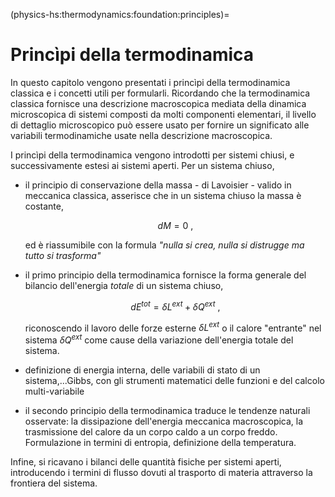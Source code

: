 (physics-hs:thermodynamics:foundation:principles)=
# Princìpi della termodinamica

In questo capitolo vengono presentati i princìpi della termodinamica classica e i concetti utili per formularli. Ricordando che la termodinamica classica fornisce una descrizione macroscopica mediata della dinamica microscopica di sistemi composti da molti componenti elementari, il livello di dettaglio microscopico può essere usato per fornire un significato alle variabili termodinamiche usate nella descrizione macroscopica.

I princìpi della termodinamica vengono introdotti per sistemi chiusi, e successivamente estesi ai sistemi aperti. Per un sistema chiuso,
- il principio di conservazione della massa - di Lavoisier - valido in meccanica classica, asserisce che in un sistema chiuso la massa è costante,

  $$d M = 0 \ ,$$

  ed è riassumibile con la formula *"nulla si crea, nulla si distrugge ma tutto si trasforma"*

- il primo principio della termodinamica fornisce la forma generale del bilancio dell'energia *totale* di un sistema chiuso,

  $$d E^{tot} = \delta L^{ext} + \delta Q^{ext} \ ,$$

  riconoscendo il lavoro delle forze esterne $\delta L^{ext}$ o il calore "entrante" nel sistema $\delta Q^{ext}$ come cause della variazione dell'energia totale del sistema.

- definizione di energia interna, delle variabili di stato di un sistema,...Gibbs, con gli strumenti matematici delle funzioni e del calcolo multi-variabile

- il secondo principio della termodinamica traduce le tendenze naturali osservate: la dissipazione dell'energia meccanica macroscopica, la trasmissione del calore da un corpo caldo a un corpo freddo. Formulazione in termini di entropia, definizione della temperatura.

Infine, si ricavano i bilanci delle quantità fisiche per sistemi aperti, introducendo i termini di flusso dovuti al trasporto di materia attraverso la frontiera del sistema.

<!--
<span style="color:red">Sistemare come presentazione! I contenuti vengono divisi nelle sezioni successive.</span>

In questa sezione vengono presentati i princìpi fondamentali della termodinamica classica. **todo**

**Principio di conservazione della massa.**
Nell'ambito della fisica classica, la massa di un sistema chiuso è costante.

**Primo principio della termodinamica - bilancio dell'energia totale.**
Il primo principio della termodinamica rappresenta il bilancio di energia totale per un sistema chiuso (**todo** *riferimenti a sistemi aperti e chiusi*),

  $$d E^{tot} = \delta L^{ext} + \delta Q^{ext} \ . $$
  
  Usando il teorema dell'energia cinetica (**todo** riferimento alla meccanica), $dK = \delta L^{ext} + \delta L^{int}$, e la definizione di energia interna come differenza tra energia totale ed energia cinetica macroscopica, $E := E^{tot} - K$,
  
  $$d E = - \delta L^{int} + \delta Q^{ext} \ .$$

**Regola delle fasi di Gibbs.**
L'energia interna può essere scritta come funzione di stato, $E(S, X_k)$, **todo** con variabili indipendenti ...

$$\begin{aligned}
dE & = \left(\dfrac{\partial E}{\partial S}\right)_{\mathbf{X}} d S 
     + \left(\dfrac{\partial E}{\partial X_k}\right)_{S} d X_k  = \\
   & = T \, d S + \sum_k F_k \, d X_k
\end{aligned}$$

La variazione di energia interna rispetto alla variabile $S$ corrisponde alla temperatura,

$$T = \left(\dfrac{\partial E}{\partial S}\right)_{\mathbf{X}} \ge 0 \ .$$


**Secondo principio della termodinamica - irreversibilità.**

- Secondo principio per sistemi semplici **todo** *temperatura uniforme*

  $$\begin{aligned}
    dE & = \delta Q^{ext} - \delta L^{int} = \\
       & = \underbrace{\delta Q^{ext} + \delta^+ D}_{\delta U} - \delta L^{int, rev} = \\
  \end{aligned}$$
  
  $$\begin{cases}
  -\delta L^{int,rev} & = \displaystyle\sum_k F_k \, d X_k \\
  \delta U            & = T \, dS
  \end{cases}$$
-->
